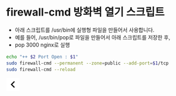 # firewall-cmd 방화벽 열기 스크립트

* 아래 스크립트를 /usr/bin에 실행형 파일을 만들어서 사용합니다.
* 예를 들어, /usr/bin/pop로 파일을 만들어서 아래 스크립트를 저장한 후,
* pop 3000 nginx로 실행

```bash
echo "++ $2 Port Open : $1"
sudo firewall-cmd --permanent --zone=public --add-port=$1/tcp
sudo firewall-cmd --reload
```

[![back](../../resources/leftback.png)](../..)
